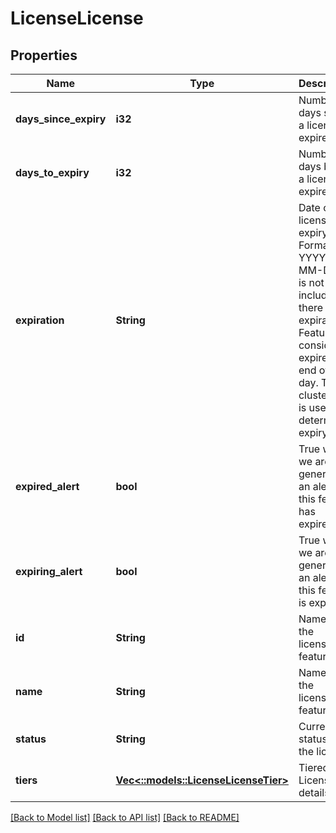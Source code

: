 # LicenseLicense

## Properties
Name | Type | Description | Notes
------------ | ------------- | ------------- | -------------
**days_since_expiry** | **i32** | Number of days since a license expired. | [optional] [default to null]
**days_to_expiry** | **i32** | Number of days before a license expires. | [optional] [default to null]
**expiration** | **String** | Date of license expiry. Format is YYYY-MM-DD. It is not included if there is no expiration. Feature is considered expired at end of this day. The cluster time is used to determine expiry. | [optional] [default to null]
**expired_alert** | **bool** | True when we are generating an alert that this feature has expired. | [default to null]
**expiring_alert** | **bool** | True when we are generating an alert that this feature is expiring. | [default to null]
**id** | **String** | Name of the licensed feature. | [default to null]
**name** | **String** | Name of the licensed feature. | [default to null]
**status** | **String** | Current status of the license. | [default to null]
**tiers** | [**Vec<::models::LicenseLicenseTier>**](LicenseLicenseTier.md) | Tiered License details. | [default to null]

[[Back to Model list]](../README.md#documentation-for-models) [[Back to API list]](../README.md#documentation-for-api-endpoints) [[Back to README]](../README.md)


